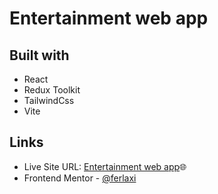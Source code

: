 # Entertainment web app

## Built with

- React
- Redux Toolkit
- TailwindCss
- Vite

## Links
- Live Site URL: [Entertainment web app](https://entertainment-ferlaxi.netlify.app/)🌐
- Frontend Mentor - [@ferlaxi](https://www.frontendmentor.io/profile/ferlaxi)